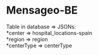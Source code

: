 # Mensageo-BE

Table in database => JSONs: <br/>
  *center => hospital_locations-spain <br/>
  *region => region <br/>
  *centerType => centerType <br/>
